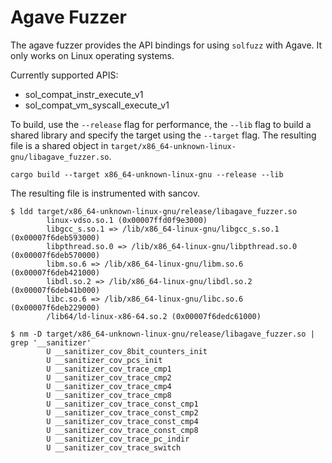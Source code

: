 # Agave Fuzzer

The agave fuzzer provides the API bindings for using `solfuzz` with Agave. It only works
on Linux operating systems.

Currently supported APIS:
 - sol_compat_instr_execute_v1
 - sol_compat_vm_syscall_execute_v1

To build, use the `--release` flag for performance, the `--lib` flag to build a shared library and specify the
target using the `--target` flag. The resulting file is a shared object in
`target/x86_64-unknown-linux-gnu/libagave_fuzzer.so`.

```
cargo build --target x86_64-unknown-linux-gnu --release --lib
```

The resulting file is instrumented with sancov.

```
$ ldd target/x86_64-unknown-linux-gnu/release/libagave_fuzzer.so
        linux-vdso.so.1 (0x00007ffd0f9e3000)
        libgcc_s.so.1 => /lib/x86_64-linux-gnu/libgcc_s.so.1 (0x00007f6deb593000)
        libpthread.so.0 => /lib/x86_64-linux-gnu/libpthread.so.0 (0x00007f6deb570000)
        libm.so.6 => /lib/x86_64-linux-gnu/libm.so.6 (0x00007f6deb421000)
        libdl.so.2 => /lib/x86_64-linux-gnu/libdl.so.2 (0x00007f6deb41b000)
        libc.so.6 => /lib/x86_64-linux-gnu/libc.so.6 (0x00007f6deb229000)
        /lib64/ld-linux-x86-64.so.2 (0x00007f6dedc61000)

$ nm -D target/x86_64-unknown-linux-gnu/release/libagave_fuzzer.so | grep '__sanitizer'
        U __sanitizer_cov_8bit_counters_init
        U __sanitizer_cov_pcs_init
        U __sanitizer_cov_trace_cmp1
        U __sanitizer_cov_trace_cmp2
        U __sanitizer_cov_trace_cmp4
        U __sanitizer_cov_trace_cmp8
        U __sanitizer_cov_trace_const_cmp1
        U __sanitizer_cov_trace_const_cmp2
        U __sanitizer_cov_trace_const_cmp4
        U __sanitizer_cov_trace_const_cmp8
        U __sanitizer_cov_trace_pc_indir
        U __sanitizer_cov_trace_switch
```